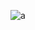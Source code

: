 ![a](https://user-images.githubusercontent.com/48673195/222946066-4004bbfc-2b35-41b8-80ea-c41b72fdd272.gif)
